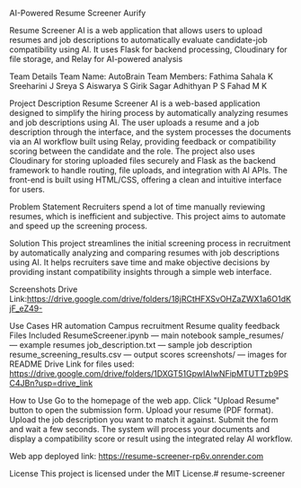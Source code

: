 AI-Powered Resume Screener Aurify

Resume Screener AI is a web application that allows users to upload resumes and job descriptions to automatically evaluate candidate-job compatibility using AI. It uses Flask for backend processing, Cloudinary for file storage, and Relay for AI-powered analysis


Team Details
Team Name: AutoBrain
Team Members:
Fathima Sahala K
Sreeharini J
Sreya S
Aiswarya S
Girik Sagar
Adhithyan P S
Fahad M K

Project Description
Resume Screener AI is a web-based application designed to simplify the hiring process by automatically analyzing resumes and job descriptions using AI. The user uploads a resume and a job description through the interface, and the system processes the documents via an AI workflow built using Relay, providing feedback or compatibility scoring between the candidate and the role.
The project also uses Cloudinary for storing uploaded files securely and Flask as the backend framework to handle routing, file uploads, and integration with AI APIs. The front-end is built using HTML/CSS, offering a clean and intuitive interface for users.

Problem Statement
Recruiters spend a lot of time manually reviewing resumes, which is inefficient and subjective. This project aims to automate and speed up the screening process.

Solution
This project streamlines the initial screening process in recruitment by automatically analyzing and comparing resumes with job descriptions using AI. It helps recruiters save time and make objective decisions by providing instant compatibility insights through a simple web interface.

Screenshots
Drive Link:https://drive.google.com/drive/folders/18jRCtHFXSvOHZaZWX1a6O1dKjF_eZ49-

Use Cases
HR automation
Campus recruitment
Resume quality feedback
Files Included
ResumeScreener.ipynb — main notebook
sample_resumes/ — example resumes
job_description.txt — sample job description
resume_screening_results.csv — output scores
screenshots/ — images for README
Drive Link for files used: https://drive.google.com/drive/folders/1DXGT51GpwIAIwNFipMTUTTzb9PSC4JBn?usp=drive_link

How to Use
Go to the homepage of the web app.
Click "Upload Resume" button to open the submission form.
Upload your resume (PDF format).
Upload the job description you want to match it against.
Submit the form and wait a few seconds.
The system will process your documents and display a compatibility score or result using the integrated relay AI workflow.

Web app deployed link: https://resume-screener-rp6v.onrender.com

License
This project is licensed under the MIT License.# resume-screener
